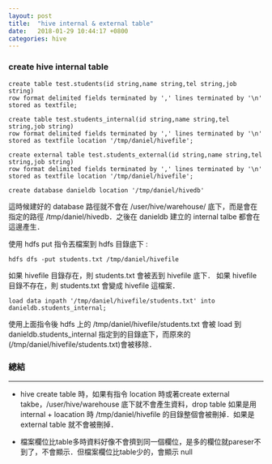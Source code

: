 ```yaml
---
layout: post
title:  "hive internal & external table"
date:   2018-01-29 10:44:17 +0800
categories: hive
---
```


### create hive internal table

```
create table test.students(id string,name string,tel string,job string) 
row format delimited fields terminated by ',' lines terminated by '\n' 
stored as textfile;
```

```
create table test.students_internal(id string,name string,tel string,job string) 
row format delimited fields terminated by ',' lines terminated by '\n' 
stored as textfile location '/tmp/daniel/hivefile';
```

```
create external table test.students_external(id string,name string,tel string,job string) 
row format delimited fields terminated by ',' lines terminated by '\n' 
stored as textfile location '/tmp/daniel/hivefile';
```

```
create database danieldb location '/tmp/daniel/hivedb'
```
這時候建好的 database 路徑就不會在 /user/hive/warehouse/ 底下，而是會在指定的路徑 /tmp/daniel/hivedb．之後在 danieldb 建立的 internal talbe 都會在這邊產生．



使用 hdfs put 指令丟檔案到 hdfs 目錄底下 : 
```
hdfs dfs -put students.txt /tmp/daniel/hivefile
```
如果 hivefile 目錄存在，則 students.txt 會被丟到 hivefile 底下．
如果 hivefile 目錄不存在，則 students.txt 會變成 hivefile 這檔案．

```
load data inpath '/tmp/daniel/hivefile/students.txt' into danieldb.students_internal;
```
使用上面指令後 hdfs 上的 /tmp/daniel/hivefile/students.txt 會被 load 到 danieldb.students_internal 指定到的目錄底下，而原來的(/tmp/daniel/hivefile/students.txt)會被移除．




### 總結
- - -
* hive create table 時，如果有指令 location 時或著create external takbe，/user/hive/warehouse 底下就不會產生資料，drop table 如果是用 internal + loacation 時 /tmp/daniel/hivefile 的目錄整個會被刪掉．如果是 external table 就不會被刪掉．

* 檔案欄位比table多時資料好像不會擠到同一個欄位，是多的欄位就pareser不到了，不會顯示．但檔案欄位比table少的，會顯示 null

